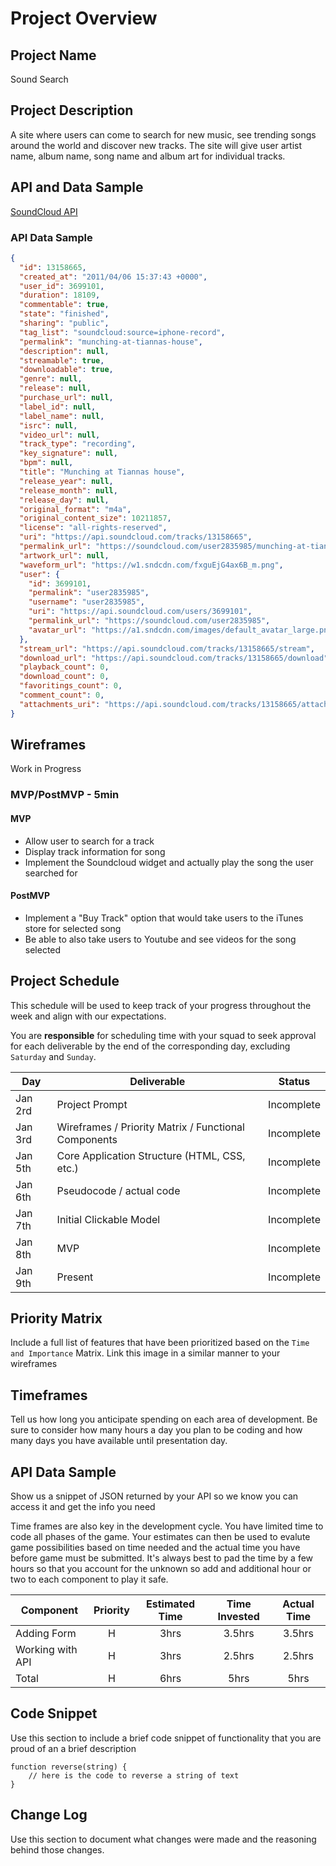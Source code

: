 # Project Overview

## Project Name

Sound Search

## Project Description

A site where users can come to search for new music, see trending songs around the world and discover new tracks. The site will give user artist name, album name, song name and album art for individual tracks.  

## API and Data Sample

[SoundCloud API](https://developers.soundcloud.com/docs/api/reference#connect)

### API Data Sample

```JSON
{
  "id": 13158665,
  "created_at": "2011/04/06 15:37:43 +0000",
  "user_id": 3699101,
  "duration": 18109,
  "commentable": true,
  "state": "finished",
  "sharing": "public",
  "tag_list": "soundcloud:source=iphone-record",
  "permalink": "munching-at-tiannas-house",
  "description": null,
  "streamable": true,
  "downloadable": true,
  "genre": null,
  "release": null,
  "purchase_url": null,
  "label_id": null,
  "label_name": null,
  "isrc": null,
  "video_url": null,
  "track_type": "recording",
  "key_signature": null,
  "bpm": null,
  "title": "Munching at Tiannas house",
  "release_year": null,
  "release_month": null,
  "release_day": null,
  "original_format": "m4a",
  "original_content_size": 10211857,
  "license": "all-rights-reserved",
  "uri": "https://api.soundcloud.com/tracks/13158665",
  "permalink_url": "https://soundcloud.com/user2835985/munching-at-tiannas-house",
  "artwork_url": null,
  "waveform_url": "https://w1.sndcdn.com/fxguEjG4ax6B_m.png",
  "user": {
    "id": 3699101,
    "permalink": "user2835985",
    "username": "user2835985",
    "uri": "https://api.soundcloud.com/users/3699101",
    "permalink_url": "https://soundcloud.com/user2835985",
    "avatar_url": "https://a1.sndcdn.com/images/default_avatar_large.png?142a848"
  },
  "stream_url": "https://api.soundcloud.com/tracks/13158665/stream",
  "download_url": "https://api.soundcloud.com/tracks/13158665/download",
  "playback_count": 0,
  "download_count": 0,
  "favoritings_count": 0,
  "comment_count": 0,
  "attachments_uri": "https://api.soundcloud.com/tracks/13158665/attachments"
}

```

## Wireframes

Work in Progress

### MVP/PostMVP - 5min 

#### MVP 

- Allow user to search for a track
- Display track information for song 
- Implement the Soundcloud widget and actually play the song the user searched for


#### PostMVP 

- Implement a "Buy Track" option that would take users to the iTunes store for selected song
- Be able to also take users to Youtube and see videos for the song selected


## Project Schedule

This schedule will be used to keep track of your progress throughout the week and align with our expectations.  

You are **responsible** for scheduling time with your squad to seek approval for each deliverable by the end of the corresponding day, excluding `Saturday` and `Sunday`.

|  Day | Deliverable | Status
|---|---| ---|
|Jan 2rd| Project Prompt | Incomplete
|Jan 3rd| Wireframes / Priority Matrix / Functional Components | Incomplete
|Jan 5th| Core Application Structure (HTML, CSS, etc.) | Incomplete
|Jan 6th| Pseudocode / actual code | Incomplete
|Jan 7th| Initial Clickable Model  | Incomplete
|Jan 8th| MVP | Incomplete
|Jan 9th| Present | Incomplete


## Priority Matrix

Include a full list of features that have been prioritized based on the `Time and Importance` Matrix.  Link this image in a similar manner to your wireframes

## Timeframes

Tell us how long you anticipate spending on each area of development. Be sure to consider how many hours a day you plan to be coding and how many days you have available until presentation day.

## API Data Sample

Show us a snippet of JSON returned by your API so we know you can access it and get the info you need


Time frames are also key in the development cycle.  You have limited time to code all phases of the game.  Your estimates can then be used to evalute game possibilities based on time needed and the actual time you have before game must be submitted. It's always best to pad the time by a few hours so that you account for the unknown so add and additional hour or two to each component to play it safe.

| Component | Priority | Estimated Time | Time Invested | Actual Time |
| --- | :---: |  :---: | :---: | :---: |
| Adding Form | H | 3hrs| 3.5hrs | 3.5hrs |
| Working with API | H | 3hrs| 2.5hrs | 2.5hrs |
| Total | H | 6hrs| 5hrs | 5hrs |


## Code Snippet

Use this section to include a brief code snippet of functionality that you are proud of an a brief description  

```
function reverse(string) {
	// here is the code to reverse a string of text
}
```

## Change Log
 Use this section to document what changes were made and the reasoning behind those changes. 